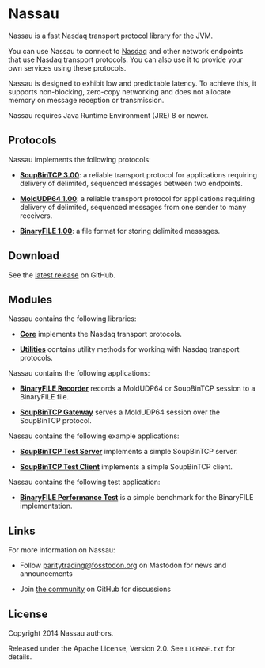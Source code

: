 # Nassau

Nassau is a fast Nasdaq transport protocol library for the JVM.

You can use Nassau to connect to [Nasdaq][] and other network endpoints that
use Nasdaq transport protocols. You can also use it to provide your own
services using these protocols.

  [Nasdaq]: https://www.nasdaq.com

Nassau is designed to exhibit low and predictable latency. To achieve this, it
supports non-blocking, zero-copy networking and does not allocate memory on
message reception or transmission.

Nassau requires Java Runtime Environment (JRE) 8 or newer.

## Protocols

Nassau implements the following protocols:

- [**SoupBinTCP 3.00**][soupbintcp]: a reliable transport protocol for
  applications requiring delivery of delimited, sequenced messages between two
  endpoints.

- [**MoldUDP64 1.00**][moldudp64]: a reliable transport protocol for
  applications requiring delivery of delimited, sequenced messages from one
  sender to many receivers.

- [**BinaryFILE 1.00**][binaryfile]: a file format for storing delimited
  messages.

  [soupbintcp]: https://www.nasdaqtrader.com/content/technicalsupport/specifications/dataproducts/soupbintcp.pdf
  [moldudp64]: https://www.nasdaqtrader.com/content/technicalsupport/specifications/dataproducts/moldudp64.pdf
  [binaryfile]: https://www.nasdaqtrader.com/content/technicalsupport/specifications/dataproducts/binaryfile.pdf

## Download

See the [latest release][] on GitHub.

  [latest release]: https://github.com/paritytrading/nassau/releases/latest

## Modules

Nassau contains the following libraries:

- [**Core**](libraries/core) implements the Nasdaq transport protocols.

- [**Utilities**](libraries/util) contains utility methods for working with
  Nasdaq transport protocols.

Nassau contains the following applications:

- [**BinaryFILE Recorder**](applications/binaryfile-recorder) records a
  MoldUDP64 or SoupBinTCP session to a BinaryFILE file.

- [**SoupBinTCP Gateway**](applications/soupbintcp-gateway) serves a MoldUDP64
  session over the SoupBinTCP protocol.

Nassau contains the following example applications:

- [**SoupBinTCP Test Server**](examples/soupbintcp-server) implements a simple
  SoupBinTCP server.

- [**SoupBinTCP Test Client**](examples/soupbintcp-client) implements a simple
  SoupBinTCP client.

Nassau contains the following test application:

- [**BinaryFILE Performance Test**](tests/binaryfile-perf-test) is a simple
  benchmark for the BinaryFILE implementation.

## Links

For more information on Nassau:

- Follow [paritytrading@fosstodon.org](https://fosstodon.org/@paritytrading)
  on Mastodon for news and announcements
- Join [the community][GitHub Discussions] on GitHub for discussions

  [GitHub Discussions]: https://github.com/paritytrading/nassau/discussions

## License

Copyright 2014 Nassau authors.

Released under the Apache License, Version 2.0. See `LICENSE.txt` for details.
